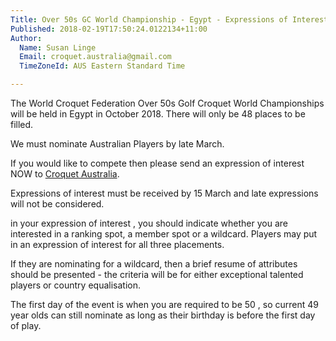 ```yaml
---
Title: Over 50s GC World Championship - Egypt - Expressions of Interest
Published: 2018-02-19T17:50:24.0122134+11:00
Author:
  Name: Susan Linge
  Email: croquet.australia@gmail.com
  TimeZoneId: AUS Eastern Standard Time

---
```

The World Croquet Federation Over 50s Golf Croquet World Championships will be held in Egypt in October 2018.  There will only be 48 places to be filled.

We must nominate Australian Players by late March.

If you would like to compete then please send an expression of interest NOW to [Croquet Australia](mailto:croquet.australia@gmail.com).

Expressions of interest must be received by 15 March and late expressions will not be considered.

in your expression of interest , you should indicate whether you are interested in a ranking spot, a member spot or a wildcard.  Players may put in an expression of interest for all three placements.

If they are nominating for a wildcard, then a brief resume of  attributes should be presented - the criteria will be for either exceptional talented players or country equalisation.

The first day of the event is when you are required to be 50 , so current 49 year olds can still nominate as long as their birthday is before the first day of play.